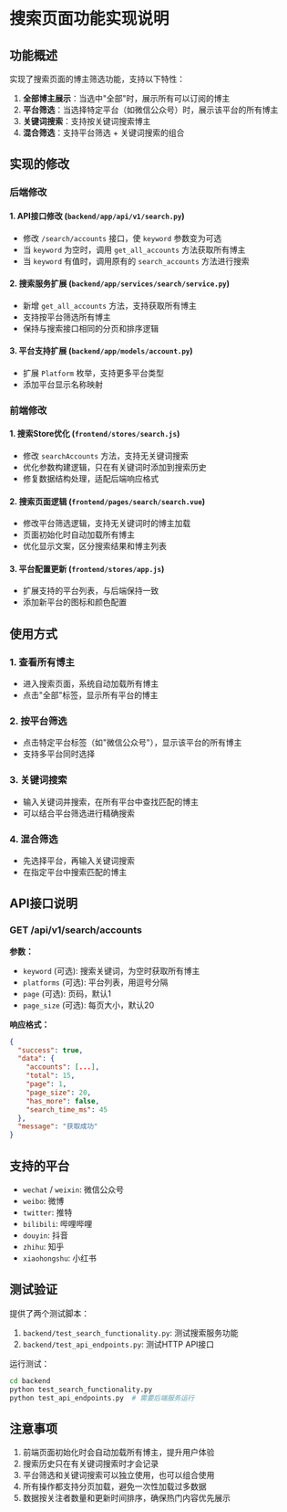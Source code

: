 # 搜索页面功能实现说明

## 功能概述

实现了搜索页面的博主筛选功能，支持以下特性：

1. **全部博主展示**：当选中"全部"时，展示所有可以订阅的博主
2. **平台筛选**：当选择特定平台（如微信公众号）时，展示该平台的所有博主
3. **关键词搜索**：支持按关键词搜索博主
4. **混合筛选**：支持平台筛选 + 关键词搜索的组合

## 实现的修改

### 后端修改

#### 1. API接口修改 (`backend/app/api/v1/search.py`)
- 修改 `/search/accounts` 接口，使 `keyword` 参数变为可选
- 当 `keyword` 为空时，调用 `get_all_accounts` 方法获取所有博主
- 当 `keyword` 有值时，调用原有的 `search_accounts` 方法进行搜索

#### 2. 搜索服务扩展 (`backend/app/services/search/service.py`)
- 新增 `get_all_accounts` 方法，支持获取所有博主
- 支持按平台筛选所有博主
- 保持与搜索接口相同的分页和排序逻辑

#### 3. 平台支持扩展 (`backend/app/models/account.py`)
- 扩展 `Platform` 枚举，支持更多平台类型
- 添加平台显示名称映射

### 前端修改

#### 1. 搜索Store优化 (`frontend/stores/search.js`)
- 修改 `searchAccounts` 方法，支持无关键词搜索
- 优化参数构建逻辑，只在有关键词时添加到搜索历史
- 修复数据结构处理，适配后端响应格式

#### 2. 搜索页面逻辑 (`frontend/pages/search/search.vue`)
- 修改平台筛选逻辑，支持无关键词时的博主加载
- 页面初始化时自动加载所有博主
- 优化显示文案，区分搜索结果和博主列表

#### 3. 平台配置更新 (`frontend/stores/app.js`)
- 扩展支持的平台列表，与后端保持一致
- 添加新平台的图标和颜色配置

## 使用方式

### 1. 查看所有博主
- 进入搜索页面，系统自动加载所有博主
- 点击"全部"标签，显示所有平台的博主

### 2. 按平台筛选
- 点击特定平台标签（如"微信公众号"），显示该平台的所有博主
- 支持多平台同时选择

### 3. 关键词搜索
- 输入关键词并搜索，在所有平台中查找匹配的博主
- 可以结合平台筛选进行精确搜索

### 4. 混合筛选
- 先选择平台，再输入关键词搜索
- 在指定平台中搜索匹配的博主

## API接口说明

### GET /api/v1/search/accounts

**参数：**
- `keyword` (可选): 搜索关键词，为空时获取所有博主
- `platforms` (可选): 平台列表，用逗号分隔
- `page` (可选): 页码，默认1
- `page_size` (可选): 每页大小，默认20

**响应格式：**
```json
{
  "success": true,
  "data": {
    "accounts": [...],
    "total": 15,
    "page": 1,
    "page_size": 20,
    "has_more": false,
    "search_time_ms": 45
  },
  "message": "获取成功"
}
```

## 支持的平台

- `wechat` / `weixin`: 微信公众号
- `weibo`: 微博
- `twitter`: 推特
- `bilibili`: 哔哩哔哩
- `douyin`: 抖音
- `zhihu`: 知乎
- `xiaohongshu`: 小红书

## 测试验证

提供了两个测试脚本：

1. `backend/test_search_functionality.py`: 测试搜索服务功能
2. `backend/test_api_endpoints.py`: 测试HTTP API接口

运行测试：
```bash
cd backend
python test_search_functionality.py
python test_api_endpoints.py  # 需要后端服务运行
```

## 注意事项

1. 前端页面初始化时会自动加载所有博主，提升用户体验
2. 搜索历史只在有关键词搜索时才会记录
3. 平台筛选和关键词搜索可以独立使用，也可以组合使用
4. 所有操作都支持分页加载，避免一次性加载过多数据
5. 数据按关注者数量和更新时间排序，确保热门内容优先展示